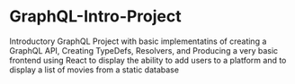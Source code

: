 # GraphQL-Intro-Project
Introductory GraphQL Project with basic implementatins of creating a GraphQL API, Creating TypeDefs, Resolvers, and Producing a very basic frontend using React to display the ability to add users to a platform and to display a list of movies from a static database
